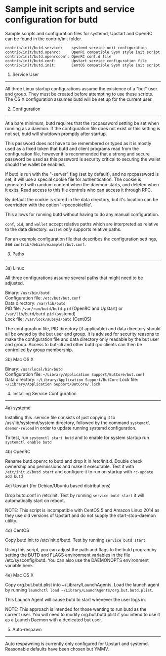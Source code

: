 Sample init scripts and service configuration for butd
==========================================================

Sample scripts and configuration files for systemd, Upstart and OpenRC
can be found in the contrib/init folder.

    contrib/init/butd.service:    systemd service unit configuration
    contrib/init/butd.openrc:     OpenRC compatible SysV style init script
    contrib/init/butd.openrcconf: OpenRC conf.d file
    contrib/init/butd.conf:       Upstart service configuration file
    contrib/init/butd.init:       CentOS compatible SysV style init script

1. Service User
---------------------------------

All three Linux startup configurations assume the existence of a "but" user
and group.  They must be created before attempting to use these scripts.
The OS X configuration assumes butd will be set up for the current user.

2. Configuration
---------------------------------

At a bare minimum, butd requires that the rpcpassword setting be set
when running as a daemon.  If the configuration file does not exist or this
setting is not set, butd will shutdown promptly after startup.

This password does not have to be remembered or typed as it is mostly used
as a fixed token that butd and client programs read from the configuration
file, however it is recommended that a strong and secure password be used
as this password is security critical to securing the wallet should the
wallet be enabled.

If butd is run with the "-server" flag (set by default), and no rpcpassword is set,
it will use a special cookie file for authentication. The cookie is generated with random
content when the daemon starts, and deleted when it exits. Read access to this file
controls who can access it through RPC.

By default the cookie is stored in the data directory, but it's location can be overridden
with the option '-rpccookiefile'.

This allows for running butd without having to do any manual configuration.

`conf`, `pid`, and `wallet` accept relative paths which are interpreted as
relative to the data directory. `wallet` *only* supports relative paths.

For an example configuration file that describes the configuration settings,
see `contrib/debian/examples/but.conf`.

3. Paths
---------------------------------

3a) Linux

All three configurations assume several paths that might need to be adjusted.

Binary:              `/usr/bin/butd`  
Configuration file:  `/etc/but/but.conf`  
Data directory:      `/var/lib/butd`  
PID file:            `/var/run/butd/butd.pid` (OpenRC and Upstart) or `/var/lib/butd/butd.pid` (systemd)  
Lock file:           `/var/lock/subsys/butd` (CentOS)  

The configuration file, PID directory (if applicable) and data directory
should all be owned by the but user and group.  It is advised for security
reasons to make the configuration file and data directory only readable by the
but user and group.  Access to but-cli and other butd rpc clients
can then be controlled by group membership.

3b) Mac OS X

Binary:              `/usr/local/bin/butd`  
Configuration file:  `~/Library/Application Support/ButCore/but.conf`  
Data directory:      `~/Library/Application Support/ButCore`
Lock file:           `~/Library/Application Support/ButCore/.lock`

4. Installing Service Configuration
-----------------------------------

4a) systemd

Installing this .service file consists of just copying it to
/usr/lib/systemd/system directory, followed by the command
`systemctl daemon-reload` in order to update running systemd configuration.

To test, run `systemctl start butd` and to enable for system startup run
`systemctl enable butd`

4b) OpenRC

Rename butd.openrc to butd and drop it in /etc/init.d.  Double
check ownership and permissions and make it executable.  Test it with
`/etc/init.d/butd start` and configure it to run on startup with
`rc-update add butd`

4c) Upstart (for Debian/Ubuntu based distributions)

Drop butd.conf in /etc/init.  Test by running `service butd start`
it will automatically start on reboot.

NOTE: This script is incompatible with CentOS 5 and Amazon Linux 2014 as they
use old versions of Upstart and do not supply the start-stop-daemon utility.

4d) CentOS

Copy butd.init to /etc/init.d/butd. Test by running `service butd start`.

Using this script, you can adjust the path and flags to the butd program by
setting the BUTD and FLAGS environment variables in the file
/etc/sysconfig/butd. You can also use the DAEMONOPTS environment variable here.

4e) Mac OS X

Copy org.but.butd.plist into ~/Library/LaunchAgents. Load the launch agent by
running `launchctl load ~/Library/LaunchAgents/org.but.butd.plist`.

This Launch Agent will cause butd to start whenever the user logs in.

NOTE: This approach is intended for those wanting to run butd as the current user.
You will need to modify org.but.butd.plist if you intend to use it as a
Launch Daemon with a dedicated but user.

5. Auto-respawn
-----------------------------------

Auto respawning is currently only configured for Upstart and systemd.
Reasonable defaults have been chosen but YMMV.
